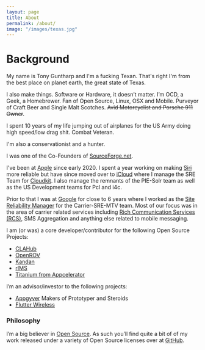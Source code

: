 ```yaml
---
layout: page
title: About
permalink: /about/
image: "/images/texas.jpg"
---
```


# Background

My name is Tony Guntharp and I'm a fucking Texan. That's right I'm from the best place on planet earth, the great state of Texas.

I also make things. Software or Hardware, it doesn’t
matter. I’m OCD, a Geek, a Homebrewer. Fan of Open Source, Linux, OSX and
Mobile. Purveyor of Craft Beer and Single Malt Scotches. <del>Avid Motorcyclist
and Porsche 911 Owner</del>.

I spent 10 years of my life jumping out of airplanes for the US Army doing high
speed/low drag shit. Combat Veteran.

I'm also a conservationist and a hunter.

I was one of the Co-Founders of [SourceForge.net](http://sf.net).

I've been at [Apple](https://apple.com) since early 2020. I spent a year working
on making [Siri](http://apple.com/siri) more reliable but have since moved over
to [iCloud](http://apple.com/icloud) where I manage the SRE Team for
[Cloudkit](https://developer.apple.com/icloud/cloudkit/). I also manage the remnants of the 
PIE-Solr team as well as the US Development teams for Pcl and i4c.

Prior to that I was at [Google](https://about.google/) for close to 6 years
where I worked as the [Site Reliability
Manager](https://landing.google.com/sre/) for the Carrier-SRE-MTV team. Most of
our focus was in the area of carrier related services including [Rich Communication Services
(RCS)](https://en.wikipedia.org/wiki/Rich_Communication_Services), SMS
Aggregation and anything else related to mobile messaging.

I am (or was) a core developer/contributor for the following Open Source
Projects:

- [CLAHub](https://github.com/clahub)
- [OpenROV](https://github.com/openrov)
- [Kandan](https://github.com/kandanapp)
- [rIMS](https://github.com/DamageStudios/rims)
- [Titanium from Appcelerator](https://github.com/appcelerator/)

I’m an advisor/investor to the following projects:

- [Appgyver](https://www.appgyver.com/) Makers of Prototyper and Steroids
- [Flutter Wireless](http://flutterwireless.com/)

### Philosophy

I’m a big believer in [Open
Source](https://en.wikipedia.org/wiki/Rich_Communication_Services). As such
you’ll find quite a bit of of my work released under a variety of Open Source
licenses over at [GitHub](http://github.com).
